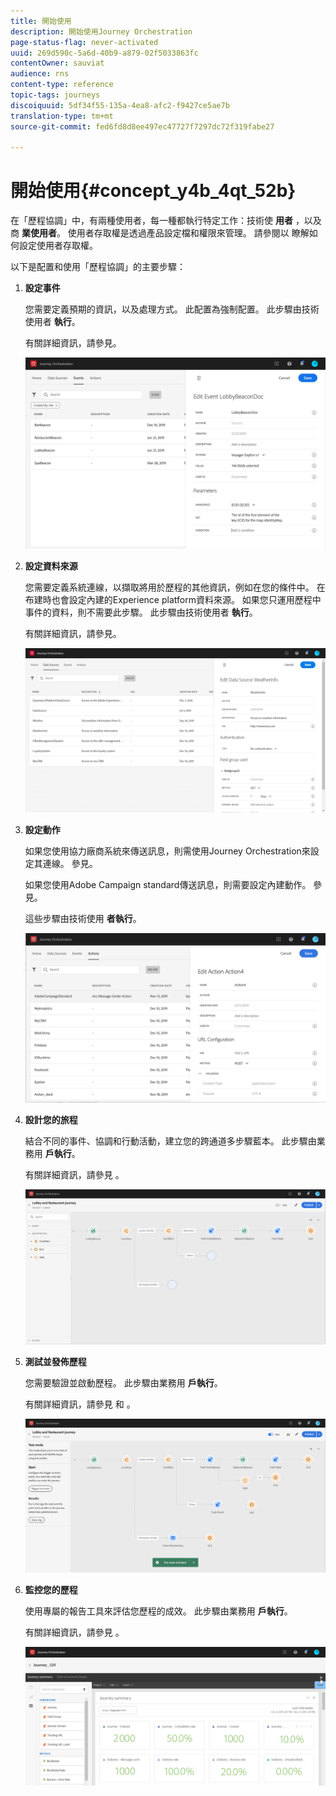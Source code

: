 ```yaml
---
title: 開始使用
description: 開始使用Journey Orchestration
page-status-flag: never-activated
uuid: 269d590c-5a6d-40b9-a879-02f5033863fc
contentOwner: sauviat
audience: rns
content-type: reference
topic-tags: journeys
discoiquuid: 5df34f55-135a-4ea8-afc2-f9427ce5ae7b
translation-type: tm+mt
source-git-commit: fed6fd8d8ee497ec47727f7297dc72f319fabe27

---
```



# 開始使用{#concept_y4b_4qt_52b}

在「歷程協調」中，有兩種使用者，每一種都執行特定工作：技術使 **用者** ，以及商 **業使用者**。 使用者存取權是透過產品設定檔和權限來管理。 請參閱以 [](../about/access-management.md) 瞭解如何設定使用者存取權。

以下是配置和使用「歷程協調」的主要步驟：

1. **設定事件**

   您需要定義預期的資訊，以及處理方式。 此配置為強制配置。 此步驟由技術使用者 **執行**。

   有關詳細資訊，請參見[](../event/about-events.md)。

   ![](../assets/journey7.png)

1. **設定資料來源**

   您需要定義系統連線，以擷取將用於歷程的其他資訊，例如在您的條件中。 在布建時也會設定內建的Experience platform資料來源。 如果您只運用歷程中事件的資料，則不需要此步驟。 此步驟由技術使用者 **執行**。

   有關詳細資訊，請參見[](../datasource/about-data-sources.md)。

   ![](../assets/journey22.png)

1. **設定動作**

   如果您使用協力廠商系統來傳送訊息，則需使用Journey Orchestration來設定其連線。 參見[](../action/about-custom-action-configuration.md)。

   如果您使用Adobe Campaign standard傳送訊息，則需要設定內建動作。 參見[](../action/working-with-adobe-campaign.md)。

   這些步驟由技術使用 **者執行**。

   ![](../assets/custom2.png)

1. **設計您的旅程**

   結合不同的事件、協調和行動活動，建立您的跨通道多步驟藍本。 此步驟由業務用 **戶執行**。

   有關詳細資訊，請參見 [](../building-journeys/journey.md)。

   ![](../assets/journeyuc2_24.png)

1. **測試並發佈歷程**

   您需要驗證並啟動歷程。 此步驟由業務用 **戶執行**。

   有關詳細資訊，請參見 [](../building-journeys/testing-the-journey.md) 和 [](../building-journeys/publishing-the-journey.md)。

   ![](../assets/journeyuc2_32bis.png)

1. **監控您的歷程**

   使用專屬的報告工具來評估您歷程的成效。 此步驟由業務用 **戶執行**。

   有關詳細資訊，請參見 [](../reporting/about-journey-reports.md)。

   ![](../assets/dynamic_report_journey_12.png)

